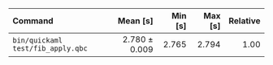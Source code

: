| Command | Mean [s] | Min [s] | Max [s] | Relative |
|:---|---:|---:|---:|---:|
| `bin/quickaml test/fib_apply.qbc` | 2.780 ± 0.009 | 2.765 | 2.794 | 1.00 |
